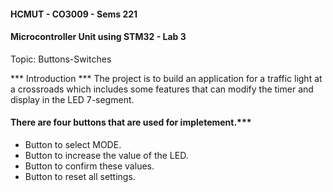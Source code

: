 #### HCMUT - CO3009 - Sems 221
#### Microcontroller Unit using STM32 - Lab 3
Topic: Buttons-Switches

*** Introduction ***
The project is to build an application for a traffic light at a crossroads which includes
some features that can modify the timer and display in the LED 7-segment.
#### There are four buttons that are used for impletement.***
* Button to select MODE.
* Button to increase the value of the LED.
* Button to confirm these values.
* Button to reset all settings.

